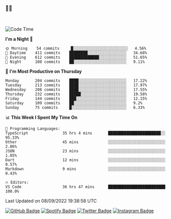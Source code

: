 ### 🤙🍺

<!-- <a href="https://github-readme-stats.vercel.app/api?username=hzak2xx&count_private=true&show_icons=true&theme=dracula">
  <img align="center" src="https://github-readme-stats.vercel.app/api?username=hzak2xx&count_private=true&show_icons=true&theme=dracula" />
</a>
</br> -->
</br>

<!--START_SECTION:waka-->
![Code Time](http://img.shields.io/badge/Code%20Time-1%2C822%20hrs%2050%20mins-blue)

**I'm a Night 🦉** 

```text
🌞 Morning    54 commits     █░░░░░░░░░░░░░░░░░░░░░░░░   4.56% 
🌆 Daytime    411 commits    ████████░░░░░░░░░░░░░░░░░   34.68% 
🌃 Evening    612 commits    █████████████░░░░░░░░░░░░   51.65% 
🌙 Night      108 commits    ██░░░░░░░░░░░░░░░░░░░░░░░   9.11%

```
📅 **I'm Most Productive on Thursday** 

```text
Monday       204 commits    ████░░░░░░░░░░░░░░░░░░░░░   17.22% 
Tuesday      213 commits    ████░░░░░░░░░░░░░░░░░░░░░   17.97% 
Wednesday    208 commits    ████░░░░░░░░░░░░░░░░░░░░░   17.55% 
Thursday     232 commits    █████░░░░░░░░░░░░░░░░░░░░   19.58% 
Friday       144 commits    ███░░░░░░░░░░░░░░░░░░░░░░   12.15% 
Saturday     109 commits    ██░░░░░░░░░░░░░░░░░░░░░░░   9.2% 
Sunday       75 commits     █░░░░░░░░░░░░░░░░░░░░░░░░   6.33%

```


📊 **This Week I Spent My Time On** 

```text
💬 Programming Languages: 
TypeScript               35 hrs 4 mins       ███████████████████████░░   95.33% 
Other                    45 mins             ░░░░░░░░░░░░░░░░░░░░░░░░░   2.06% 
JSON                     23 mins             ░░░░░░░░░░░░░░░░░░░░░░░░░   1.05% 
Dart                     12 mins             ░░░░░░░░░░░░░░░░░░░░░░░░░   0.57% 
Markdown                 9 mins              ░░░░░░░░░░░░░░░░░░░░░░░░░   0.43%

🔥 Editors: 
VS Code                  36 hrs 47 mins      █████████████████████████   100.0%

```


 Last Updated on 08/09/2022 19:38:58 UTC
<!--END_SECTION:waka-->

[![GitHub Badge](https://img.shields.io/badge/GitHub-100000?style=for-the-badge&logo=github&logoColor=white)](https://github.com/hzak2xx)
[![Spotify Badge](https://img.shields.io/badge/Spotify-1ED760?&style=for-the-badge&logo=spotify&logoColor=white)](https://open.spotify.com/user/uf90s6sbbh75a1mt44clkhkvf)
[![Twitter Badge](https://img.shields.io/badge/Twitter-1DA1F2?style=for-the-badge&logo=twitter&logoColor=white)](https://twitter.com/hzak2xx)
[![Instagram Badge](https://img.shields.io/badge/Instagram-E4405F?style=for-the-badge&logo=instagram&logoColor=white)](https://www.instagram.com/hzak2xx/)
